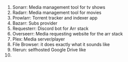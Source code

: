1. Sonarr: Media management tool for tv shows
2. Radarr: Media management tool for movies
3. Prowlarr: Torrent tracker and indexer app
4. Bazarr: Subs provider
5. Requesterr: Discord bot for Arr stack
6. Overseerr: Media requesting website for the arr stack
7. Plex: Media server/player
8. File Browser: it does exactly what it sounds like
9. filerun: selfhosted Google Drive like
10. 